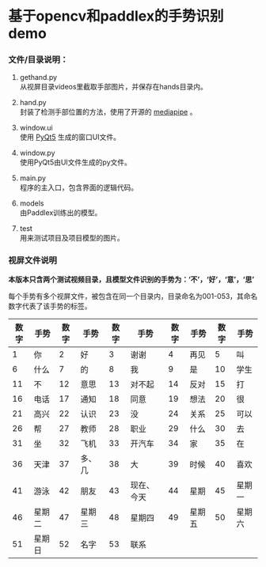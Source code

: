 # 基于opencv和paddlex的手势识别demo

### 文件/目录说明：

1. gethand.py  
	从视屏目录videos里截取手部图片，并保存在hands目录内。 
	
2. hand.py  
    封装了检测手部位置的方法，使用了开源的 [mediapipe](https://google.github.io/mediapipe/) 。
    
3. window.ui  
   使用 [PyQt5](https://pypi.org/project/PyQt5/) 生成的窗口UI文件。
   
4. window.py  
   使用PyQt5由UI文件生成的py文件。
   
5. main.py  
   程序的主入口，包含界面的逻辑代码。

6. models  
   由Paddlex训练出的模型。

7. test  
   用来测试项目及项目模型的图片。

### 视屏文件说明

**本版本只含两个测试视频目录，且模型文件识别的手势为：‘不’，‘好’，‘意’，‘思’**

每个手势有多个视屏文件，被包含在同一个目录内，目录命名为001-053，其命名数字代表了该手势的标签。  

|数字|手势|数字  |手势  |数字  |手势  |数字 |手势 |数字 |手势 |
|----| ---|---- | ---- | ----|----|----|---- |----| ----|
| 1  | 你 | 2 | 好 | 3 | 谢谢 |4 |再见 |5 |叫 |
| 6 | 什么 | 7 | 的 | 8 | 我 |9 |是 |10 |学生 |
| 11 | 不 | 12 | 意思 | 13 | 对不起 |14 |反对 |15 |打 |
| 16 | 电话 | 17 | 通知 | 18 | 同意 |19 |想法 |20 |很 |
| 21 | 高兴 | 22 | 认识 | 23 | 没 |24 |关系 |25 |可以 |
| 26 | 帮 | 27 | 教师 | 28 | 职业 |29 |什么 |30 |去 |
| 31 | 坐 | 32 | 飞机 | 33 | 开汽车 |34 |家 |35 |在 |
| 36 | 天津 | 37 | 多、几 | 38 | 大 |39 |时候 |40 |喜欢 |
| 41 | 游泳 | 42 | 朋友 | 43 | 现在、今天 |44 |星期 |45 |星期一 |
| 46 | 星期二 | 47 | 星期三 | 48 | 星期四 |49 |星期五 |50 |星期六 |
| 51 | 星期日 | 52 | 名字 | 53 | 联系 | | | | |









